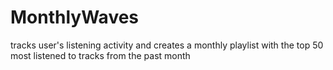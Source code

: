 # MonthlyWaves
tracks user's listening activity and creates a monthly playlist with the top 50 most listened to tracks from the past month 
